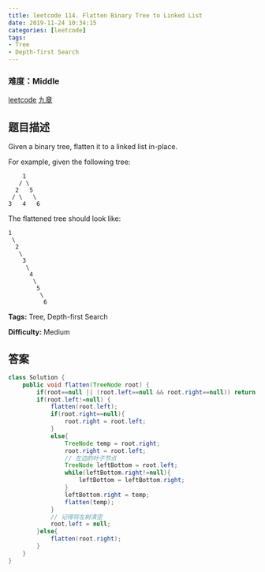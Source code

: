 ```yaml
---
title: leetcode 114. Flatten Binary Tree to Linked List
date: 2019-11-24 10:34:15
categories: [leetcode]
tags:
- Tree
- Depth-first Search
---
```

### 难度：Middle

<a href="https://leetcode.com/problems/flatten-binary-tree-to-linked-list/">leetcode</a>
<a href="https://www.jiuzhang.com/solution/flatten-binary-tree-to-linked-list/">九章</a>
## 题目描述
Given a binary tree, flatten it to a linked list in-place.

For example, given the following tree:
        
        1
       / \
      2   5
     / \   \
    3   4   6
    

The flattened tree should look like:
        
    1
     \
      2
       \
        3
         \
          4
           \
            5
             \
              6
    


**Tags:** Tree, Depth-first Search

**Difficulty:** Medium
## 答案
<!--more-->
```java
class Solution {
    public void flatten(TreeNode root) {
        if(root==null || (root.left==null && root.right==null)) return;
        if(root.left!=null) {
            flatten(root.left);
            if(root.right==null){
                root.right = root.left;
            }
            else{
                TreeNode temp = root.right;
                root.right = root.left;
                // 左边的叶子节点
                TreeNode leftBottom = root.left;
                while(leftBottom.right!=null){
                    leftBottom = leftBottom.right;
                }
                leftBottom.right = temp;
                flatten(temp);
            }
            // 记得将左树清空
            root.left = null;
        }else{
            flatten(root.right);
        }
    }
}
```